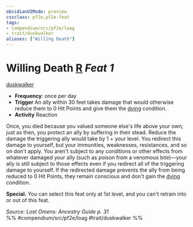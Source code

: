 ```yaml
---
obsidianUIMode: preview
cssclass: pf2e,pf2e-feat
tags:
- compendium/src/pf2e/loag
- trait/duskwalker
aliases: ["Willing Death"]
---
```

# Willing Death  [R](../../rules/core-rulebook/chapter-9-playing-the-game.md#Actions "Reaction") *Feat 1*  
[duskwalker](../../rules/traits/duskwalker-apg.md)  

- **Frequency**: once per day
- **Trigger** An ally within 30 feet takes damage that would otherwise reduce them to 0 Hit Points and give them the [dying](../../rules/conditions.md#Dying) condition.
- **Activity** Reaction

Once, you died because you valued someone else's life above your own; just as then, you protect an ally by suffering in their stead. Reduce the damage the triggering ally would take by 1 + your level. You redirect this damage to yourself, but your immunities, weaknesses, resistances, and so on don't apply. You aren't subject to any conditions or other effects from whatever damaged your ally (such as poison from a venomous bite)—your ally is still subject to those effects even if you redirect all of the triggering damage to yourself. If the redirected damage prevents the ally from being reduced to 0 Hit Points, they remain conscious and don't gain the [dying](../../rules/conditions.md#Dying) condition.

**Special.** You can select this feat only at 1st level, and you can't retrain into or out of this feat.

*Source: Lost Omens: Ancestry Guide p. 31*  
%% #compendium/src/pf2e/loag #trait/duskwalker %%